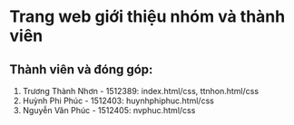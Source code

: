 # **Trang web giới thiệu nhóm và thành viên**
## **Thành viên và đóng góp:**
1. Trương Thành Nhơn - 1512389: index.html/css, ttnhon.html/css
1. Huỳnh Phi Phúc - 1512403: huynhphiphuc.html/css
1. Nguyễn Văn Phúc - 1512405: nvphuc.html/css